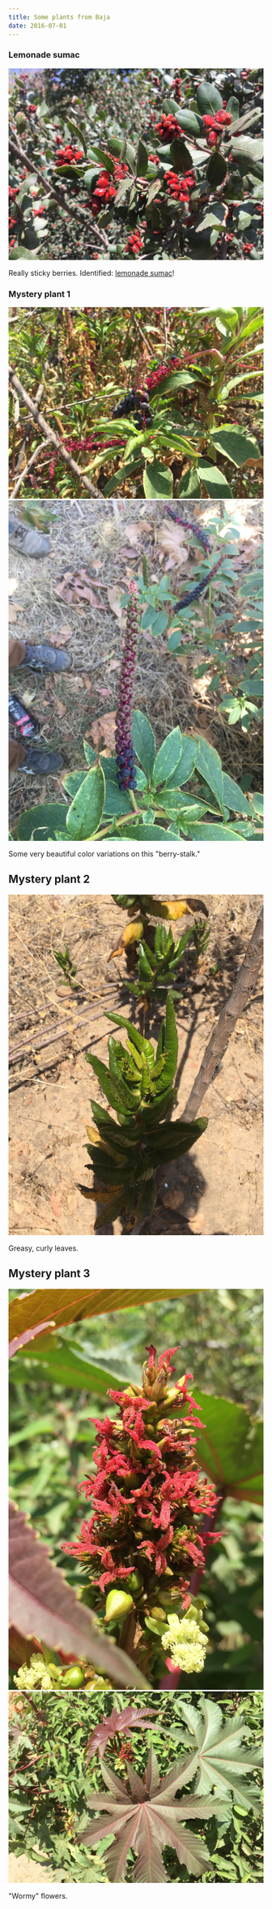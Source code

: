 ```yaml
---
title: Some plants from Baja
date: 2016-07-01
---
```


### Lemonade sumac

![Lemonade sumac](/images/IMG_0649.jpg)

Really sticky berries. Identified: [lemonade sumac](https://en.wikipedia.org/wiki/Rhus_integrifolia)!

### Mystery plant 1

![Mystery plant 1](/images/IMG_0650.jpg)
![Mystery plant 1](/images/IMG_0659.jpg)

Some very beautiful color variations on this "berry-stalk." 

## Mystery plant 2

![Mystery plant 2](/images/IMG_0664.jpg)

Greasy, curly leaves.

## Mystery plant 3

![Mystery plant 3](/images/IMG_0669.jpg)
![Mystery plant 3](/images/IMG_0673.jpg)

"Wormy" flowers.
